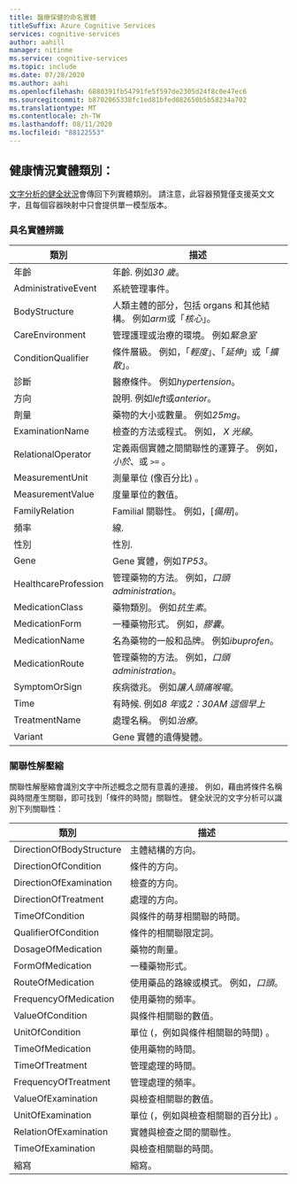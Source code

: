 ```yaml
---
title: 醫療保健的命名實體
titleSuffix: Azure Cognitive Services
services: cognitive-services
author: aahill
manager: nitinme
ms.service: cognitive-services
ms.topic: include
ms.date: 07/28/2020
ms.author: aahi
ms.openlocfilehash: 6880391fb54791fe5f597de2305d24f8c0e47ec6
ms.sourcegitcommit: b8702065338fc1ed81bfed082650b5b58234a702
ms.translationtype: MT
ms.contentlocale: zh-TW
ms.lasthandoff: 08/11/2020
ms.locfileid: "88122553"
---
```

## <a name="health-entity-categories"></a>健康情況實體類別：

[文字分析的健全狀況](../../how-tos/text-analytics-for-health.md)會傳回下列實體類別。  請注意，此容器預覽僅支援英文文字，且每個容器映射中只會提供單一模型版本。

### <a name="named-entity-recognition"></a>具名實體辨識

|類別  |描述   |
|----------|--------------|
| 年齡 | 年齡. 例如*30 歲*。 |
| AdministrativeEvent | 系統管理事件。 |
| BodyStructure | 人類主體的部分，包括 organs 和其他結構。 例如*arm*或「*核心*」。 | 
| CareEnvironment | 管理護理或治療的環境。 例如*緊急室* | 
| ConditionQualifier | 條件層級。 例如，「*輕度*」、「*延伸*」或「*擴散*」。 | 
| 診斷 | 醫療條件。 例如*hypertension*。 | 
| 方向 | 說明. 例如*left*或*anterior*。 | 
| 劑量 | 藥物的大小或數量。 例如*25mg*。  | 
| ExaminationName | 檢查的方法或程式。 例如， *X 光線*。 | 
| RelationalOperator | 定義兩個實體之間關聯性的運算子。 例如，*小於*、或 `>=` 。  | 
| MeasurementUnit | 測量單位 (像百分比) 。 | 
| MeasurementValue | 度量單位的數值。 | 
| FamilyRelation | Familial 關聯性。 例如，[*備用*]。  | 
| 頻率 | 線.   | 
| 性別 | 性別. | 
| Gene | Gene 實體，例如*TP53*。   | 
| HealthcareProfession | 管理藥物的方法。 例如，*口頭 administration*。 | 
| MedicationClass | 藥物類別。 例如*抗生素*。  | 
| MedicationForm | 一種藥物形式。 例如，*膠囊*。 | 
| MedicationName  | 名為藥物的一般和品牌。 例如*ibuprofen*。 | 
| MedicationRoute | 管理藥物的方法。 例如，*口頭 administration*。 | 
| SymptomOrSign  | 疾病徵兆。 例如*讓人頭痛喉嚨*。 | 
| Time | 有時候. 例如*8 年*或*2：30AM 這個早上* |
| TreatmentName  | 處理名稱。 例如*治療*。 | 
| Variant | Gene 實體的遺傳變體。 | 

### <a name="relation-extraction"></a>關聯性解壓縮

關聯性解壓縮會識別文字中所述概念之間有意義的連接。 例如，藉由將條件名稱與時間產生關聯，即可找到「條件的時間」關聯性。 健全狀況的文字分析可以識別下列關聯性：

|類別  |描述   |
|----------|--------------|
| DirectionOfBodyStructure | 主體結構的方向。 |
| DirectionOfCondition | 條件的方向。 |
| DirectionOfExamination | 檢查的方向。 |
| DirectionOfTreatment | 處理的方向。 |
| TimeOfCondition | 與條件的萌芽相關聯的時間。 |
| QualifierOfCondition | 條件的相關聯限定詞。 |
| DosageOfMedication | 藥物的劑量。 |
| FormOfMedication | 一種藥物形式。 |
| RouteOfMedication | 使用藥品的路線或模式。 例如，*口頭*。 |
| FrequencyOfMedication | 使用藥物的頻率。 | 
| ValueOfCondition | 與條件相關聯的數值。 |
| UnitOfCondition | 單位 (，例如與條件相關聯的時間) 。 |
| TimeOfMedication | 使用藥物的時間。 |
| TimeOfTreatment | 管理處理的時間。 | 
| FrequencyOfTreatment | 管理處理的頻率。 |
| ValueOfExamination | 與檢查相關聯的數值。 | 
| UnitOfExamination | 單位 (，例如與檢查相關聯的百分比) 。 |
| RelationOfExamination | 實體與檢查之間的關聯性。 | 
| TimeOfExamination | 與檢查相關聯的時間。 |
| 縮寫 | 縮寫。  | 

